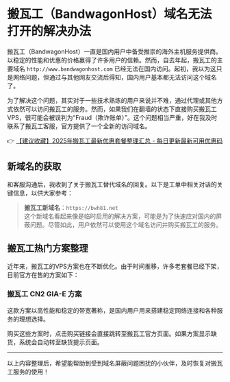 # 搬瓦工（BandwagonHost）域名无法打开的解决办法

搬瓦工（BandwagonHost）一直是国内用户中备受推崇的海外主机服务提供商。以稳定的性能和优惠的价格赢得了许多用户的信赖。然而，自去年起，搬瓦工的主要域名 `http://www.bandwagonhost.com` 已经无法在国内访问。起初，我以为这只是网络问题，但通过与其他网友交流后得知，国内用户基本都无法访问这个域名了。

为了解决这个问题，其实对于一些技术熟练的用户来说并不难，通过代理或其他方式依然可以访问搬瓦工的服务。然而，如果我们在翻墙的状态下直接购买搬瓦工VPS，很可能会被误判为“Fraud（欺诈账单）”。这个问题相当严重，好在我及时联系了搬瓦工客服，官方提供了一个全新的访问域名。

👉 [【建议收藏】2025年搬瓦工最新优惠套餐整理汇总 - 每日更新最新可用优惠码](https://bit.ly/banwagon)

## 新域名的获取

和客服沟通后，我收到了关于搬瓦工替代域名的回复。以下是工单中相关对话的关键信息，以供大家参考：

> **搬瓦工新域名**：`https://bwh81.net`  
> 这个新域名看起来像是临时启用的解决方案，可能是为了快速应对国内的屏蔽问题。尽管如此，用户依然可以使用这个域名访问并购买搬瓦工的服务。

## 搬瓦工热门方案整理

近年来，搬瓦工的VPS方案也在不断优化。由于时间推移，许多老套餐已经下架，目前官方在售的方案如下：

### 搬瓦工 CN2 GIA-E 方案
这款方案以高性能和稳定的带宽著称，是国内用户用来搭建稳定网络连接和各种服务的理想选择。

购买这些方案时，点击购买链接会直接跳转至搬瓦工官方页面。如果方案显示缺货，系统会自动转至缺货提示页面。

---

以上内容整理后，希望能帮助到受到域名屏蔽问题困扰的小伙伴，及时恢复对搬瓦工服务的使用！